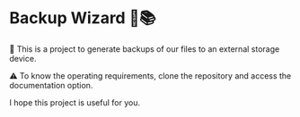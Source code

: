 # Backup Wizard :paperclip::books:



:file_folder: This is a project to generate backups of our files to 
an external storage device. 



:warning:  To know the operating requirements, clone the repository and 
access the documentation option.  



I hope this project is useful for you.